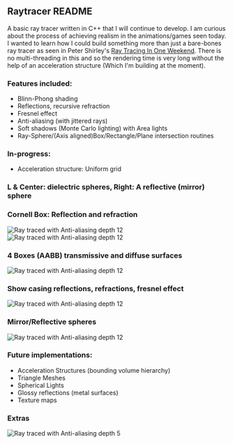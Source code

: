 ## Raytracer README
A basic ray tracer written in C++ that I will continue to develop. I am curious about the process of achieving realism in the animations/games seen today. I wanted to learn how I could build something more than just a bare-bones ray tracer as seen in Peter Shirley's [Ray Tracing In One Weekend](https://raytracing.github.io/books/RayTracingInOneWeekend.html).
There is no multi-threading in this and so the rendering time is very long without the help of an acceleration structure (Which I'm building at the moment).

### Features included: 
* Blinn-Phong shading
* Reflections, recursive refraction 
* Fresnel effect
* Anti-aliasing (with jittered rays) 
* Soft shadows (Monte Carlo lighting) with Area lights
* Ray-Sphere/(Axis aligned)Box/Rectangle/Plane intersection routines
### In-progress: 
* Acceleration structure: Uniform grid 
### L & Center: dielectric spheres, Right: A reflective (mirror) sphere 
### Cornell Box: Reflection and refraction
![Ray traced with Anti-aliasing depth 12](https://github.com/Xavierkst/Raytracer_build/blob/master/Cornell_Box_objects.jpg)
![Ray traced with Anti-aliasing depth 12](https://github.com/Xavierkst/Raytracer_build/blob/master/testFile_AA_8_rectangle.jpg)
### 4 Boxes (AABB) transmissive and diffuse surfaces
![Ray traced with Anti-aliasing depth 12](https://github.com/Xavierkst/Raytracer_build/blob/master/4Cubes.jpg)
### Show casing reflections, refractions, fresnel effect
![Ray traced with Anti-aliasing depth 12](https://github.com/Xavierkst/Raytracer_build/blob/master/transparency_pic.jpg)
### Mirror/Reflective spheres
![Ray traced with Anti-aliasing depth 12](https://github.com/Xavierkst/Raytracer_build/blob/master/sphereArc.jpg)
### Future implementations:  
* Acceleration Structures (bounding volume hierarchy)
* Triangle Meshes 
* Spherical Lights 
* Glossy reflections (metal surfaces)
* Texture maps
### Extras
![Ray traced with Anti-aliasing depth 5](https://github.com/Xavierkst/Raytracer_build/blob/master/testFile_2_tinted_again.jpg)
